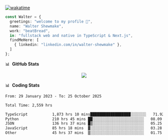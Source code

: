 [![wakatime](https://wakatime.com/badge/user/633611a5-2410-4a66-96ad-ce6a6df384d0.svg)](https://wakatime.com/@633611a5-2410-4a66-96ad-ce6a6df384d0)

```ts
const Walter = {
  greetings: "welcome to my profile 👋",
  name: "Walter Shewmake",
  work: "beatBread",
  in: "fullstack web and native in TypeScript & Next.js",
  findMeHere: [
    { linkedin: "linkedin.com/in/walter-shewmake" },
  ]
};
```

📊 &nbsp;**GitHub Stats**

<p align="center">
<img src="https://streak-stats.demolab.com?user=waltershewmake&theme=monokai&short_numbers=true)](https://git.io/streak-stats" />
</p>

📊 &nbsp;**Coding Stats**

<!--![Wwakatime stats](https://github-readme-stats.vercel.app/api/wakatime?username=waltershewmake&hide_title=true&hide_border=true&langs_count=5&bg_color=00000000&text_color=777)-->


<!--START_SECTION:waka-->

```txt
From: 29 January 2023 - To: 25 October 2025

Total Time: 2,559 hrs

TypeScript           1,873 hrs 10 mins██████████████████░░░░░░░   71.92 %
Python               210 hrs 45 mins ██░░░░░░░░░░░░░░░░░░░░░░░   08.09 %
JSON                 136 hrs 37 mins █▒░░░░░░░░░░░░░░░░░░░░░░░   05.25 %
JavaScript           85 hrs 18 mins  ▓░░░░░░░░░░░░░░░░░░░░░░░░   03.28 %
Other                45 hrs 37 mins  ▒░░░░░░░░░░░░░░░░░░░░░░░░   01.75 %
```

<!--END_SECTION:waka-->
